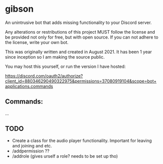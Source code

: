 # gibson
An unintrusive bot that adds missing functionality to your Discord server.

Any alterations or restributions of this project MUST follow the license and be provided not only for free, but with open source. If you can not adhere to the license, write your own bot.

This was originally written and created in August 2021. It has been 1 year since inception so I am making the source public.

You may host this yourself, or run the version I have hosted:

<https://discord.com/oauth2/authorize?client_id=880346290490322975&permissions=37080919104&scope=bot+applications.commands>


## Commands:

...

## TODO

- Create a class for the audio player functionality. Important for leaving and joining and etc.
- /addpermission ??
- /addrole (gives urself a role? needs to be set up tho)
